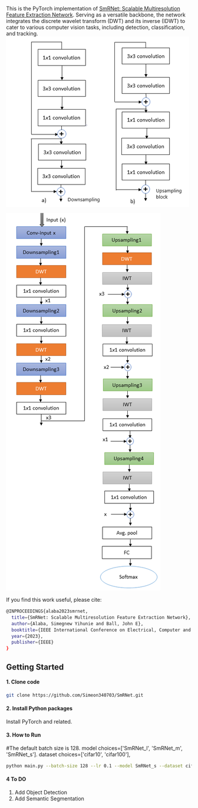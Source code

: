 This is the PyTorch implementation of [SmRNet: Scalable Multiresolution Feature Extraction Network](https://ieeexplore.ieee.org/document/10389571). Serving as a versatile backbone, the network integrates the discrete wavelet transform (DWT) and its inverse (IDWT) to cater to various computer vision tasks, including detection, classification, and tracking.
![Upsampling_Downsampling](upsample_downsample_blocks.png)

![SmRNet](full_arch.png)


If you find this work useful, please cite:


```bash
@INPROCEEDINGS{alaba2023smrnet,
  title={SmRNet: Scalable Multiresolution Feature Extraction Network},
  author={Alaba, Simegnew Yihunie and Ball, John E},
  booktitle={IEEE International Conference on Electrical, Computer and Energy Technologies (ICECET 2023)},
  year={2023},
  publisher={IEEE}
}
```
## Getting Started
#### 1. Clone code

```bash
git clone https://github.com/Simeon340703/SmRNet.git
```
#### 2. Install Python packages
Install PyTorch and related.
#### 3. How to Run
#The default batch size is 128. model choices=['SmRNet_l', 'SmRNet_m', 'SmRNet_s']. dataset choices=['cifar10', 'cifar100'],
```bash
python main.py --batch-size 128 --lr 0.1 --model SmRNet_s --dataset cifar100 --epochs 100
```
#### 4 To DO
1. Add Object Detection
2.  Add Semantic Segmentation

